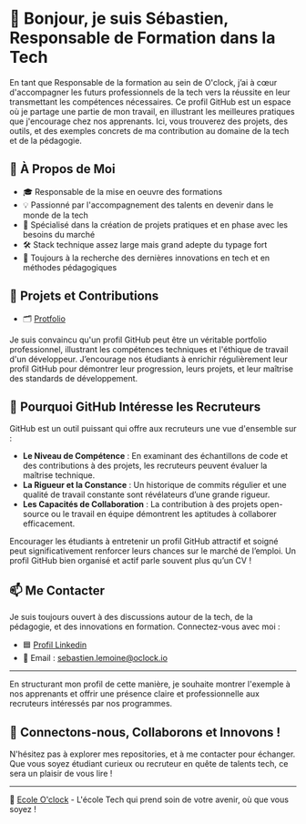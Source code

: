 # 👋 Bonjour, je suis Sébastien, Responsable de Formation dans la Tech

En tant que Responsable de la formation au sein de O'clock, j’ai à cœur d'accompagner les futurs professionnels de la tech vers la réussite en leur transmettant les compétences nécessaires. Ce profil GitHub est un espace où je partage une partie de mon travail, en illustrant les meilleures pratiques que j'encourage chez nos apprenants. Ici, vous trouverez des projets, des outils, et des exemples concrets de ma contribution au domaine de la tech et de la pédagogie.

## 🚀 À Propos de Moi

- 🎓 Responsable de la mise en oeuvre des formations
- 💡 Passionné par l'accompagnement des talents en devenir dans le monde de la tech
- 👥 Spécialisé dans la création de projets pratiques et en phase avec les besoins du marché
- 🛠️ Stack technique assez large mais grand adepte du typage fort
- 🌱 Toujours à la recherche des dernières innovations en tech et en méthodes pédagogiques

## 💼 Projets et Contributions

- 🗂️ [Protfolio](https://sebloclock.github.io)

Je suis convaincu qu'un profil GitHub peut être un véritable portfolio professionnel, illustrant les compétences techniques et l'éthique de travail d'un développeur. J’encourage nos étudiants à enrichir régulièrement leur profil GitHub pour démontrer leur progression, leurs projets, et leur maîtrise des standards de développement.

## 🎯 Pourquoi GitHub Intéresse les Recruteurs

GitHub est un outil puissant qui offre aux recruteurs une vue d'ensemble sur :

- **Le Niveau de Compétence** : En examinant des échantillons de code et des contributions à des projets, les recruteurs peuvent évaluer la maîtrise technique.
- **La Rigueur et la Constance** : Un historique de commits régulier et une qualité de travail constante sont révélateurs d’une grande rigueur.
- **Les Capacités de Collaboration** : La contribution à des projets open-source ou le travail en équipe démontrent les aptitudes à collaborer efficacement.

Encourager les étudiants à entretenir un profil GitHub attractif et soigné peut significativement renforcer leurs chances sur le marché de l’emploi. Un profil GitHub bien organisé et actif parle souvent plus qu’un CV !

## 📫 Me Contacter

Je suis toujours ouvert à des discussions autour de la tech, de la pédagogie, et des innovations en formation. Connectez-vous avec moi :

- 🟦 [Profil Linkedin](https://www.linkedin.com/in/s%C3%A9bastien-lemoine-679b3b52/)
- 📧 Email : sebastien.lemoine@oclock.io
---

En structurant mon profil de cette manière, je souhaite montrer l'exemple à nos apprenants et offrir une présence claire et professionnelle aux recruteurs intéressés par nos programmes.

## 🌟 Connectons-nous, Collaborons et Innovons !

N'hésitez pas à explorer mes repositories, et à me contacter pour échanger. Que vous soyez étudiant curieux ou recruteur en quête de talents tech, ce sera un plaisir de vous lire !

---

🔗 [Ecole O'clock](https://oclock.io) - L'école Tech qui prend soin de votre avenir, où que vous soyez !




